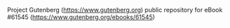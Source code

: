 Project Gutenberg (https://www.gutenberg.org) public repository for eBook #61545 (https://www.gutenberg.org/ebooks/61545)
